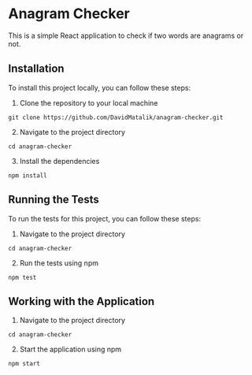 # Anagram Checker

This is a simple React application to check if two words are anagrams or not.

## Installation

To install this project locally, you can follow these steps:

1. Clone the repository to your local machine

`git clone https://github.com/DavidMatalik/anagram-checker.git`

2. Navigate to the project directory

`cd anagram-checker`

3. Install the dependencies

`npm install`

## Running the Tests

To run the tests for this project, you can follow these steps:

1. Navigate to the project directory

`cd anagram-checker`

2. Run the tests using npm

`npm test`

## Working with the Application

1. Navigate to the project directory

`cd anagram-checker`

2. Start the application using npm

`npm start`
